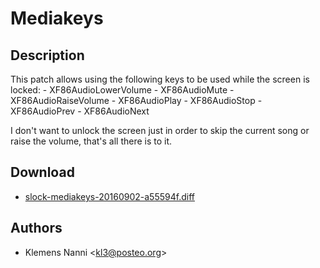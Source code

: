 Mediakeys
=========

Description
-----------
This patch allows using the following keys to be used while the screen is
locked:
	- XF86AudioLowerVolume
	- XF86AudioMute
	- XF86AudioRaiseVolume
	- XF86AudioPlay
	- XF86AudioStop
	- XF86AudioPrev
	- XF86AudioNext

I don't want to unlock the screen just in order to skip the current song
or raise the volume, that's all there is to it.

Download
--------

* [slock-mediakeys-20160902-a55594f.diff](slock-mediakeys-20160902-a55594f.diff)

Authors
-------

* Klemens Nanni <[kl3@posteo.org](mailto:kl3@posteo.org)>
